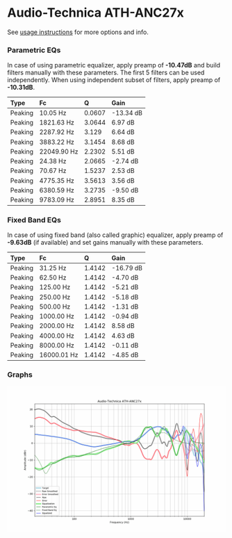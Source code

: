 # Audio-Technica ATH-ANC27x
See [usage instructions](https://github.com/jaakkopasanen/AutoEq#usage) for more options and info.

### Parametric EQs
In case of using parametric equalizer, apply preamp of **-10.47dB** and build filters manually
with these parameters. The first 5 filters can be used independently.
When using independent subset of filters, apply preamp of **-10.31dB**.

| Type    | Fc          |      Q | Gain      |
|:--------|:------------|:-------|:----------|
| Peaking | 10.05 Hz    | 0.0607 | -13.34 dB |
| Peaking | 1821.63 Hz  | 3.0644 | 6.97 dB   |
| Peaking | 2287.92 Hz  | 3.129  | 6.64 dB   |
| Peaking | 3883.22 Hz  | 3.1454 | 8.68 dB   |
| Peaking | 22049.90 Hz | 2.2302 | 5.51 dB   |
| Peaking | 24.38 Hz    | 2.0665 | -2.74 dB  |
| Peaking | 70.67 Hz    | 1.5237 | 2.53 dB   |
| Peaking | 4775.35 Hz  | 3.5613 | 3.56 dB   |
| Peaking | 6380.59 Hz  | 3.2735 | -9.50 dB  |
| Peaking | 9783.09 Hz  | 2.8951 | 8.35 dB   |

### Fixed Band EQs
In case of using fixed band (also called graphic) equalizer, apply preamp of **-9.63dB**
(if available) and set gains manually with these parameters.

| Type    | Fc          |      Q | Gain      |
|:--------|:------------|:-------|:----------|
| Peaking | 31.25 Hz    | 1.4142 | -16.79 dB |
| Peaking | 62.50 Hz    | 1.4142 | -4.70 dB  |
| Peaking | 125.00 Hz   | 1.4142 | -5.21 dB  |
| Peaking | 250.00 Hz   | 1.4142 | -5.18 dB  |
| Peaking | 500.00 Hz   | 1.4142 | -1.31 dB  |
| Peaking | 1000.00 Hz  | 1.4142 | -0.94 dB  |
| Peaking | 2000.00 Hz  | 1.4142 | 8.58 dB   |
| Peaking | 4000.00 Hz  | 1.4142 | 4.63 dB   |
| Peaking | 8000.00 Hz  | 1.4142 | -0.11 dB  |
| Peaking | 16000.01 Hz | 1.4142 | -4.85 dB  |

### Graphs
![](./Audio-Technica%20ATH-ANC27x.png)